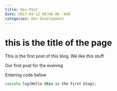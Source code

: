 ```yaml
---
title: Dev Post
Date: 2017-04-12 00:00.00 -600
categories: Dev Development
---
```

# this is the title of the page

This is the first post of this blog.  We like this stuff

Our first post for the evening

Entering code below

```Javascript
console.log(Hello this is the first blog);
```
